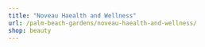 ```yaml
---
title: "Noveau Haealth and Wellness"
url: /palm-beach-gardens/noveau-haealth-and-wellness/
shop: beauty
---
```

